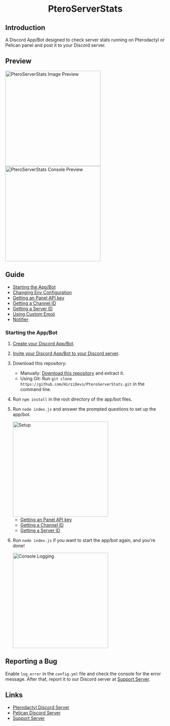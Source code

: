 <div align="center">

# PteroServerStats

</div>

## Introduction
A Discord App/Bot designed to check server stats running on Pterodactyl or Pelican panel and post it to your Discord server.

## Preview
<img alt="PteroServerStats Image Preview" src="https://usercontent.catto.pictures/hirzi/fd17737b-5233-47b1-b9be-5bd69080cd95.png" width="300"/>

<img alt="PteroServerStats Console Preview" src="https://usercontent.catto.pictures/hirzi/5d9a51a0-8ac0-4973-93a0-afec1aaed984.png" width="300"/>

## Guide
- [Starting the App/Bot](#starting-the-appbot)
- [Changing Env Configuration](https://github.com/HirziDevs/PteroServerStats/blob/main/guide/changing-env-configuration.md)
- [Getting an Panel API key](https://github.com/HirziDevs/PteroServerStats/blob/main/guide/getting-panel-api-key.md)
- [Getting a Channel ID](https://github.com/HirziDevs/PteroServerStats/blob/main/guide/getting-channel-id.md)
- [Getting a Server ID](https://github.com/HirziDevs/PteroServerStats/blob/main/guide/getting-server-id.md)
- [Using Custom Emoji](https://github.com/HirziDevs/PteroServerStats/blob/main/guide/using-custom-emoji.md)
- [Notifier](https://github.com/HirziDevs/PteroServerStats/blob/main/guide/notifier.md)

### Starting the App/Bot
1. [Create your Discord App/Bot](https://discordjs.guide/preparations/adding-your-bot-to-servers.html).
2. [Invite your Discord App/Bot to your Discord server](https://discordjs.guide/preparations/adding-your-bot-to-servers.html).
3. Download this repository:
    - Manually: [Download this repository](https://github.com/HirziDevs/PteroServerStats/archive/refs/heads/main.zip) and extract it.
    - Using Git: Run `git clone https://github.com/HirziDevs/PteroServerStats.git` in the command line.
4. Run `npm install` in the root directory of the app/bot files.
5. Run `node index.js` and answer the prompted questions to set up the app/bot.

    <img alt="Setup" src="https://usercontent.catto.pictures/hirzi/e0d50227-96e6-4624-9298-c8db67bb333a.png" width="300"/>

    - [Getting an Panel API key](https://github.com/HirziDevs/PteroServerStats/blob/main/guide/getting-panel-api-key.md)
    - [Getting a Channel ID](https://github.com/HirziDevs/PteroServerStats/blob/main/guide/getting-channel-id.md)
    - [Getting a Server ID](https://github.com/HirziDevs/PteroServerStats/blob/main/guide/getting-server-id.md)

6. Run `node index.js` if you want to start the app/bot again, and you're done!

    <img alt="Console Logging" src="https://usercontent.catto.pictures/hirzi/5d9a51a0-8ac0-4973-93a0-afec1aaed984.png" width="300"/>

## Reporting a Bug
Enable `log_error` in the `config.yml` file and check the console for the error message. After that, report it to our Discord server at [Support Server](https://discord.znproject.my.id).

## Links
- [Pterodactyl Discord Server](https://discord.gg/pterodactyl)
- [Pelican Discord Server](https://discord.gg/pelican-panel) 
- [Support Server](https://discord.znproject.my.id)